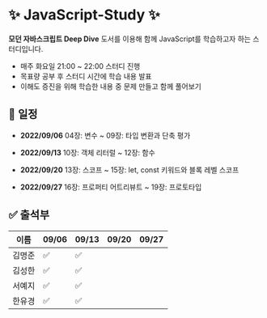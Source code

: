 # :sparkles: JavaScript-Study :sparkles:
 **모던 자바스크립트 Deep Dive** 도서를 이용해 함께 JavaScript를 학습하고자 하는 스터디입니다.
 
 - 매주 화요일 21:00 ~ 22:00 스터디 진행
 - 목표량 공부 후 스터디 시간에 학습 내용 발표
 - 이해도 증진을 위해 학습한 내용 중 문제 만들고 함께 풀어보기


## :date: 일정
- **2022/09/06**
	04장: 변수 ~ 09장: 타입 변환과 단축 평가

- **2022/09/13**
	10장: 객체 리터럴 ~ 12장: 함수

- **2022/09/20**
	13장: 스코프 ~ 15장: let, const 키워드와 블록 레벨 스코프

- **2022/09/27**
	16장: 프로퍼티 어트리뷰트 ~ 19장: 프로토타입


## :white_check_mark: 출석부
|이름|09/06|09/13|09/20|09/27|
|------|--|--|--|--|
|김명준| :white_check_mark: | :white_check_mark: |
|김성한| :white_check_mark: | :white_check_mark: |
|서예지| :white_check_mark: | :white_check_mark: |
|한유경| :white_check_mark: | :white_check_mark: |
